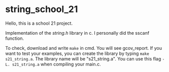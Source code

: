 # string_school_21
Hello, this is a school 21 project.

Implementation of the *string.h* library in c. I personally did the sscanf function.

To check, download and write `make` in cmd. You will see gcov_report. If you want to test your examples, you can create the library by typing `make s21_string.a`. The library name will be "s21_string.a". You can use this flag `-L. s21_string.a` when compiling your main.c.
